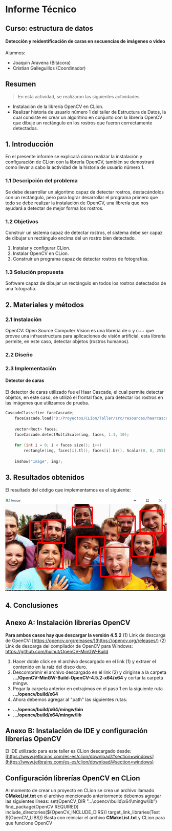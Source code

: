 # Informe Técnico
## Curso: estructura de datos
#### Detección y reidentificación de caras en secuencias de imágenes o video
Alumnos:
* Joaquín Aravena (Bitácora)
* Cristian Galleguillos (Coordinador)

## Resumen
> En esta actividad, se realizaron las siguientes actividades:
* Instalación de la librería OpenCV en CLion.
* Realizar historia de usuario número 1 del taller de Estructura de Datos, la cual consiste en crear un algoritmo en conjunto con la librería OpenCV que dibuje un rectángulo en los rostros que fueron correctamente detectados.

## 1. Introducción
En el presente informe se explicará cómo realizar la instalación y configuración de CLion con la librería OpenCV, también se demostrará como llevar a cabo la actividad de la historia de usuario número 1.
### 1.1 Descripción del problema
Se debe desarrollar un algoritmo capaz de detectar rostros, destacándolos con un rectángulo, pero para lograr desarrollar el programa primero que todo se debe realizar la instalación de OpenCV, una librería que nos ayudará a detectar de mejor forma los rostros.
### 1.2 Objetivos
Construir un sistema capaz de detectar rostros, el sistema debe ser capaz de dibujar un rectángulo encima del un rostro bien detectado.
1. Instalar y configurar CLion.
2. Instalar OpenCV en CLion.
3. Construir un programa capaz de detectar rostros de fotografías.

### 1.3 Solución propuesta
Software capaz de dibujar un rectángulo en todos los rostros detectados de una fotografía.
## 2. Materiales y métodos
### 2.1 Instalación
OpenCV: Open Source Computer Vision es una libreria de c y c++ que provee una infraestructura para aplicaciones de visión artificial, esta librería permite, en este caso, detectar objetos (rostros humanos).
### 2.2 Diseño
### 2.3 Implementación
#### Detector de caras
El detector de caras utilizado fue el Haar Cascade, el cual permite detectar objetos, en este caso, se utilizó el frontal face, para detectar los rostros en las imágenes que utilizamos de prueba.
```c++
CascadeClassifier faceCascade;
    faceCascade.load("D:/Proyectos/CLion/Taller/src/resources/haarcascade_frontalface_default.xml");

    vector<Rect> faces;
    faceCascade.detectMultiScale(img, faces, 1.1, 10);

    for (int i = 0; i < faces.size(); i++)
        rectangle(img, faces[i].tl(), faces[i].br(), Scalar(0, 0, 255), 3);

    imshow("Image", img);
```
## 3. Resultados obtenidos
El resultado del código que implementamos es el siguiente:

[![Resultado](https://github.com/Shpm21/ED21-02-Aravena-Galleguillos/blob/release_0.1/docs/images/resultado_release0.1.png "Resultado")](https://github.com/Shpm21/ED21-02-Aravena-Galleguillos/blob/release_0.1/docs/images/resultado_release0.1.png "Resultado")
## 4. Conclusiones
## Anexo A: Instalación librerías OpenCV
**Para ambos casos hay que descargar la versión 4.5.2**
(1) Link de descarga de OpenCV: [https://opencv.org/releases/](https://opencv.org/releases/)
(2) Link de descarga del compilador de OpenCV para Windows: https://github.com/huihut/OpenCV-MinGW-Build
1. Hacer doble click en el archivo descargado en el link (1) y extraer el contenido en la raíz del disco duro.
2. Descomprimir el archivo descargado en el link (2) y dirigirse a la carpeta **.../OpenCV-MinGW-Build-OpenCV-4.5.2-x64/x64** y cortar la carpeta mingw.
3. Pegar la carpeta anterior en extrajimos en el paso 1 en la siguiente ruta **.../opencv/build/x64**
4. Ahora debemos agregar al "path" las siguientes rutas:
- **.../opencv/build/x64/mingw/bin**
- **.../opencv/build/x64/mingw/lib**
## Anexo B: Instalación de IDE y configuración librerías OpenCV
El IDE utilizado para este taller es CLion descargado desde: [https://www.jetbrains.com/es-es/clion/download/#section=windows](https://www.jetbrains.com/es-es/clion/download/#section=windows)
## Configuración librerías OpenCV en CLion
Al momento de crear un proyecto en CLion se crea un archivo llamado **CMakeList.txt** en el archivo mencionado anteriormente debemos agregar las siguientes líneas:
set(OpenCV_DIR "...\\opencv\\build\\x64\\mingw\\lib")
find_package(OpenCV REQUIRED)
include_directories(${OpenCV_INCLUDE_DIRS})
target_link_libraries(Test ${OpenCV_LIBS})
Basta con reiniciar el archivo **CMakeList.txt** y CLion para que funcione OpenCV
